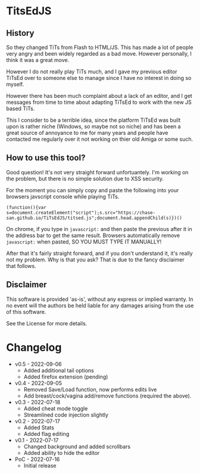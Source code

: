 # TitsEdJS

## History

So they changed TiTs from Flash to HTML/JS. This has made a lot of people very
angry and been widely regarded as a bad move. However personally, I think it was
a great move.

However I do not really play TiTs much, and I gave my previous editor TiTsEd
over to someone else to manage since I have no interest in doing so myself.

However there has been much complaint about a lack of an editor, and I get
messages from time to time about adapting TiTsEd to work with the new JS based
TiTs.

This I consider to be a terrible idea, since the platform TiTsEd was built
upon is rather niche (Windows, so maybe not so niche) and has been a great
source of annoyance to me for many years and people have contacted me regularly
over it not working on thier old Amiga or some such.

## How to use this tool?

Good question! It's not very straight forward unfortuantely. I'm working on the
problem, but there is no simple solution due to XSS security.

For the moment you can simply copy and paste the following into your browsers
javscript console while playing TiTs.

`(function(){var s=document.createElement("script");s.src="https://chase-san.github.io/TiTsEdJS/titsed.js";document.head.appendChild(s)})()`

On chrome, if you type in `javascript:` and then paste the previous after it in
the address bar to get the same result. Browsers automatically remove
`javascript:` when pasted, SO YOU MUST TYPE IT MANUALLY!

After that it's fairly straight forward, and if you don't understand it, it's
really not my problem. Why is that you ask? That is due to the fancy disclaimer
that follows.

## Disclaimer
This software is provided 'as-is', without any express or implied
warranty. In no event will the authors be held liable for any damages
arising from the use of this software.

See the License for more details.

# Changelog
- v0.5 - 2022-09-06
  - Added additional tail options
  - Added firefox extension (pending)
- v0.4 - 2022-09-05
  - Removed Save/Load function, now performs edits live
  - Add breast/cock/vagina add/remove functions (required the above).
- v0.3 - 2022-07-18
  - Added cheat mode toggle
  - Streamlined code injection slightly
- v0.2 - 2022-07-17
  - Added Stats
  - Added flag editing
- v0.1 - 2022-07-17
  - Changed background and added scrollbars
  - Added ability to hide the editor
- PoC - 2022-07-16
  - Initial release
